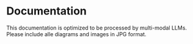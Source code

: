 # Documentation

This documentation is optimized to be processed by multi-modal LLMs. Please include alle diagrams and images in JPG format.